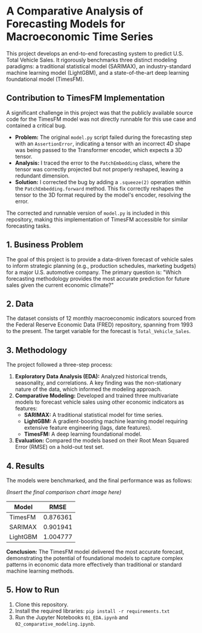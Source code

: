 # A Comparative Analysis of Forecasting Models for Macroeconomic Time Series

This project develops an end-to-end forecasting system to predict U.S. Total Vehicle Sales. It rigorously benchmarks three distinct modeling paradigms: a traditional statistical model (SARIMAX), an industry-standard machine learning model (LightGBM), and a state-of-the-art deep learning foundational model (TimesFM).

## Contribution to TimesFM Implementation

A significant challenge in this project was that the publicly available source code for the TimesFM model was not directly runnable for this use case and contained a critical bug.

* **Problem:** The original `model.py` script failed during the forecasting step with an `AssertionError`, indicating a tensor with an incorrect 4D shape was being passed to the Transformer encoder, which expects a 3D tensor.
* **Analysis:** I traced the error to the `PatchEmbedding` class, where the tensor was correctly projected but not properly reshaped, leaving a redundant dimension.
* **Solution:** I corrected the bug by adding a `.squeeze(2)` operation within the `PatchEmbedding.forward` method. This fix correctly reshapes the tensor to the 3D format required by the model's encoder, resolving the error.

The corrected and runnable version of `model.py` is included in this repository, making this implementation of TimesFM accessible for similar forecasting tasks.

## 1. Business Problem
The goal of this project is to provide a data-driven forecast of vehicle sales to inform strategic planning (e.g., production schedules, marketing budgets) for a major U.S. automotive company. The primary question is: "Which forecasting methodology provides the most accurate prediction for future sales given the current economic climate?"

## 2. Data
The dataset consists of 12 monthly macroeconomic indicators sourced from the Federal Reserve Economic Data (FRED) repository, spanning from 1993 to the present. The target variable for the forecast is `Total_Vehicle_Sales`.

## 3. Methodology
The project followed a three-step process:
1.  **Exploratory Data Analysis (EDA):** Analyzed historical trends, seasonality, and correlations. A key finding was the non-stationary nature of the data, which informed the modeling approach.
2.  **Comparative Modeling:** Developed and trained three multivariate models to forecast vehicle sales using other economic indicators as features:
    * **SARIMAX:** A traditional statistical model for time series.
    * **LightGBM:** A gradient-boosting machine learning model requiring extensive feature engineering (lags, date features).
    * **TimesFM:** A deep learning foundational model.
3.  **Evaluation:** Compared the models based on their Root Mean Squared Error (RMSE) on a hold-out test set.

## 4. Results
The models were benchmarked, and the final performance was as follows:

*(Insert the final comparison chart image here)*

| Model    | RMSE     |
|----------|----------|
| TimesFM  | 0.876361 |
| SARIMAX  | 0.901941 |
| LightGBM | 1.004777 |

**Conclusion:** The TimesFM model delivered the most accurate forecast, demonstrating the potential of foundational models to capture complex patterns in economic data more effectively than traditional or standard machine learning methods.

## 5. How to Run
1.  Clone this repository.
2.  Install the required libraries: `pip install -r requirements.txt`
3.  Run the Jupyter Notebooks `01_EDA.ipynb` and `02_comparative_modeling.ipynb`.

